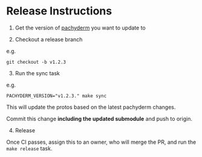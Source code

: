 # Release Instructions

1) Get the version of [pachyderm](http://github.com/pachyderm/pachyderm/releases) you want to update to

2) Checkout a release branch

e.g.

```
git checkout -b v1.2.3
```

3) Run the sync task

e.g.

```
PACHYDERM_VERSION="v1.2.3." make sync
```

This will update the protos based on the latest pachyderm changes.

Commit this change **including the updated submodule** and push to origin.

4) Release

Once CI passes, assign this to an owner, who will merge the PR, and run the `make release` task.
